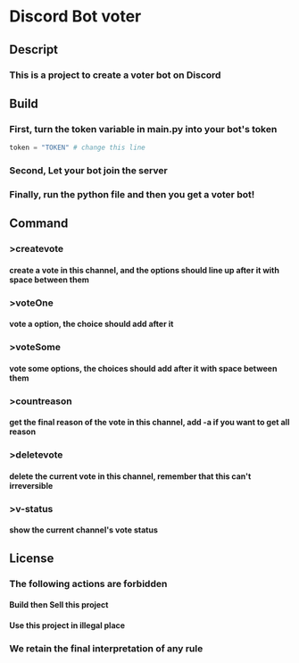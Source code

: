 # Discord Bot voter
## Descript
### This is a project to create a voter bot on Discord

## Build
### First, turn the token variable in main.py into your bot's token
```python
token = "TOKEN" # change this line
```
### Second, Let your bot join the server
### Finally, run the python file and then you get a voter bot!

## Command
### >createvote 
#### create a vote in this channel, and the options should line up after it with space between them
### >voteOne
#### vote a option, the choice should add after it
### >voteSome
#### vote some options, the choices should add after it with space between them
### >countreason
#### get the final reason of the vote in this channel, add -a if you want to get all reason
### >deletevote
#### delete the current vote in this channel, remember that this can't irreversible
### >v-status
#### show the current channel's vote status

## License
### The following actions are forbidden
#### Build then Sell this project
#### Use this project in illegal place
### We retain the final interpretation of any rule
